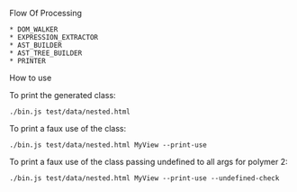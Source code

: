 Flow Of Processing

```
* DOM_WALKER
* EXPRESSION_EXTRACTOR
* AST_BUILDER
* AST_TREE_BUILDER
* PRINTER
```

How to use

To print the generated class:

```
./bin.js test/data/nested.html
```


To print a faux use of the class:

```
./bin.js test/data/nested.html MyView --print-use
```


To print a faux use of the class passing undefined to all args for polymer 2:

```
./bin.js test/data/nested.html MyView --print-use --undefined-check
```